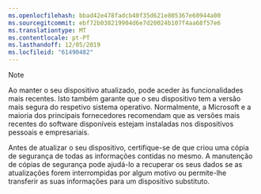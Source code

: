 ```yaml
---
ms.openlocfilehash: bbad42e478fadcb40f35d621e805367e60944a00
ms.sourcegitcommit: ebf72b038219904d6e7d20024b107f4aa68f57e6
ms.translationtype: MT
ms.contentlocale: pt-PT
ms.lasthandoff: 12/05/2019
ms.locfileid: "61490482"
---
```

  > [!NOTE]
  > Ao manter o seu dispositivo atualizado, pode aceder às funcionalidades mais recentes. Isto também garante que o seu dispositivo tem a versão mais segura do respetivo sistema operativo. Normalmente, a Microsoft e a maioria dos principais fornecedores recomendam que as versões mais recentes do software disponíveis estejam instaladas nos dispositivos pessoais e empresariais.

Antes de atualizar o seu dispositivo, certifique-se de que criou uma cópia de segurança de todas as informações contidas no mesmo. A manutenção de cópias de segurança pode ajudá-lo a recuperar os seus dados se as atualizações forem interrompidas por algum motivo ou permite-lhe transferir as suas informações para um dispositivo substituto. 

